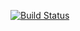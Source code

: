 [![Build Status](https://travis-ci.org/dimok789/libiosuhax.svg)](https://travis-ci.org/dimok789/libiosuhax)